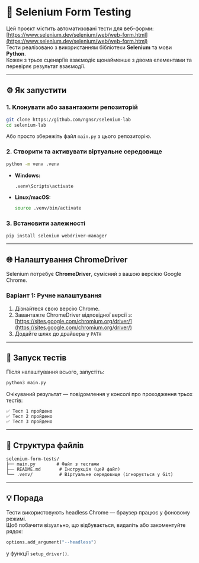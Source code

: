 # 🧪 Selenium Form Testing

Цей проєкт містить автоматизовані тести для веб-форми: [https://www.selenium.dev/selenium/web/web-form.html](https://www.selenium.dev/selenium/web/web-form.html)  
Тести реалізовано з використанням бібліотеки **Selenium** та мови **Python**.  
Кожен з трьох сценаріїв взаємодіє щонайменше з двома елементами та перевіряє результат взаємодії.

---

## ⚙️ Як запустити

### 1. Клонувати або завантажити репозиторій

```bash
git clone https://github.com/ngnsr/selenium-lab
cd selenium-lab
```

Або просто збережіть файл `main.py` з цього репозиторію.

### 2. Створити та активувати віртуальне середовище

```bash
python -m venv .venv
```

- **Windows:**
  ```bash
  .venv\Scripts\activate
  ```

- **Linux/macOS:**
  ```bash
  source .venv/bin/activate
  ```

### 3. Встановити залежності

```bash
pip install selenium webdriver-manager
```

---

## 🌐 Налаштування ChromeDriver

Selenium потребує **ChromeDriver**, сумісний з вашою версією Google Chrome.

### Варіант 1: Ручне налаштування

1. Дізнайтеся свою версію Chrome.
2. Завантажте ChromeDriver відповідної версії з:  
   [https://sites.google.com/chromium.org/driver/](https://sites.google.com/chromium.org/driver/)
3. Додайте шлях до драйвера у `PATH`

---

## 🚀 Запуск тестів

Після налаштування всього, запустіть:

```bash
python3 main.py
```

Очікуваний результат — повідомлення у консолі про проходження трьох тестів:

```
✅ Тест 1 пройдено  
✅ Тест 2 пройдено  
✅ Тест 3 пройдено
```

---

## 📝 Структура файлів

```
selenium-form-tests/
├── main.py        # Файл з тестами
├── README.md       # Інструкція (цей файл)
└── .venv/          # Віртуальне середовище (ігнорується у Git)
```
---

## 💡 Порада

Тести використовують headless Chrome — браузер працює у фоновому режимі.  
Щоб побачити візуально, що відбувається, видаліть або закоментуйте рядок:

```python
options.add_argument("--headless")
```

у функції `setup_driver()`.
